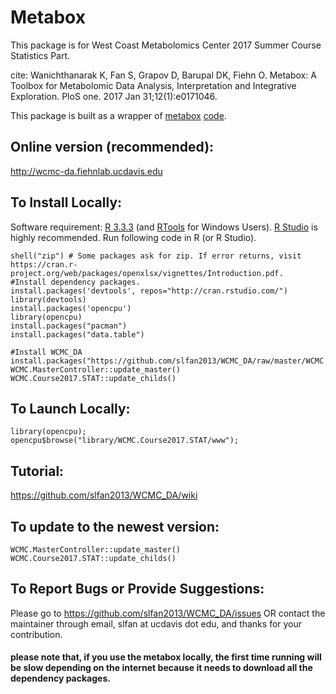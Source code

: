 # Metabox
This package is for West Coast Metabolomics Center 2017 Summer Course Statistics Part.


cite:
Wanichthanarak K, Fan S, Grapov D, Barupal DK, Fiehn O. Metabox: A Toolbox for Metabolomic Data Analysis, Interpretation and Integrative Exploration. PloS one. 2017 Jan 31;12(1):e0171046.

This package is built as a wrapper of [metabox](http://journals.plos.org/plosone/article?id=10.1371/journal.pone.0171046) [code](https://github.com/kwanjeeraw/metabox).

## Online version (recommended):
http://wcmc-da.fiehnlab.ucdavis.edu

## To Install Locally:

Software requirement: [R 3.3.3](https://cran.r-project.org/bin/windows/base/R-3.3.3-win.exe) (and [RTools](https://cran.r-project.org/bin/windows/Rtools/Rtools34.exe) for Windows Users). [R Studio](https://download1.rstudio.org/RStudio-1.0.136.exe) is highly recommended. Run following code in R (or R Studio).

```
shell("zip") # Some packages ask for zip. If error returns, visit https://cran.r-project.org/web/packages/openxlsx/vignettes/Introduction.pdf.
#Install dependency packages.
install.packages('devtools', repos="http://cran.rstudio.com/")
library(devtools)
install.packages('opencpu')
library(opencpu)
install.packages("pacman")
install.packages("data.table")

#Install WCMC_DA
install.packages("https://github.com/slfan2013/WCMC_DA/raw/master/WCMC.MasterController_0.1.0.tar.gz",repos=NULL)
WCMC.MasterController::update_master()
WCMC.Course2017.STAT::update_childs()
```

## To Launch Locally:
```
library(opencpu);
opencpu$browse("library/WCMC.Course2017.STAT/www");
```
## Tutorial:
https://github.com/slfan2013/WCMC_DA/wiki


## To update to the newest version: 
```
WCMC.MasterController::update_master()
WCMC.Course2017.STAT::update_childs()
```
## To Report Bugs or Provide Suggestions:
Please go to https://github.com/slfan2013/WCMC_DA/issues OR contact the maintainer through email, slfan at ucdavis dot edu, and thanks for your contribution.


#### please note that, if you use the metabox locally, the first time running will be slow depending on the internet because it needs to download all the dependency packages. 


